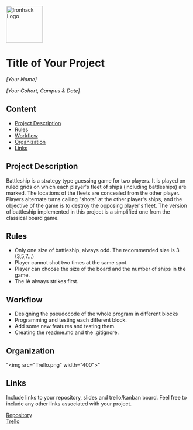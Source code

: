 <img src="https://bit.ly/2VnXWr2" alt="Ironhack Logo" width="100"/>

# Title of Your Project
*[Your Name]*

*[Your Cohort, Campus & Date]*

## Content
- [Project Description](#project-description)
- [Rules](#rules)
- [Workflow](#workflow)
- [Organization](#organization)
- [Links](#links)

## Project Description

Battleship is a strategy type guessing game for two players. It is played on ruled grids on which each player's fleet of ships (including battleships) are marked. The locations of the fleets are concealed from the other player. Players alternate turns calling "shots" at the other player's ships, and the objective of the game is to destroy the opposing player's fleet. The version of battleship implemented in this project is a simplified one from the classical board game. 

## Rules

- Only one size of battleship, always odd. The recommended size is 3 (3,5,7...)
- Player cannot shot two times at the same spot.
- Player can choose the size of the board and the number of ships in the game.
- The IA always strikes first.

## Workflow

- Designing the pseudocode of the whole program in different blocks
- Programming and testing each different block.
- Add some new features and testing them.
- Creating the readme.md and the .gitignore.

## Organization

"<img src=\"Trello.png" width=\"400\">"

## Links
Include links to your repository, slides and trello/kanban board. Feel free to include any other links associated with your project. 

[Repository](https://github.com/MarcosPalacios/PR01-project-python)  
[Trello](https://trello.com/b/zNno0vh8/battleship-project)  
